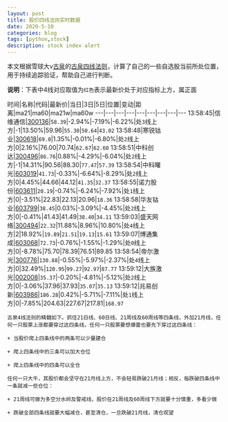 ```yaml
---
layout: post
title: 股价四线法则实时数据
date: 2020-5-10
categories: blog
tags: [python,stock]
description: stock index alert
---
```



本文根据雪球大v[古泉](https://xueqiu.com/u/7148646888)的[古泉四线法则](https://xueqiu.com/7148646888/130498192)，计算了自己的一些自选股当前所处位置，用于持续追踪验证，帮助自己进行判断。

**说明**：下表中4线对应取值为`红色`表示最新价处于对应指标上方，属正面

时间|名称|代码|最新价|当日|3日|5日|位置|变动|距离|ma21|ma60|ma21w|ma60w
---|---|---|---|---|---|---|---|---
13:58:45|信维通信|[300136](https://xueqiu.com/S/SZ300136)|`58.39`|-2.94%|-7.19%|-6.22%|处`3`线上方|-1|13.50%|59.96|`55.30`|`50.64`|`43.02`
13:58:48|寒锐钴业|[300618](https://xueqiu.com/S/SZ300618)|`69.0`|1.35%|-0.01%|-6.80%|处`2`线上方|0|2.16%|76.00|70.74|`62.67`|`62.60`
13:58:51|中科创达|[300496](https://xueqiu.com/S/SZ300496)|`86.76`|0.88%|-4.29%|-6.04%|处`2`线上方|-1|14.31%|90.56|88.30|`77.47`|`57.39`
13:58:54|中科曙光|[603019](https://xueqiu.com/S/SH603019)|`41.73`|-0.33%|-6.64%|-8.29%|处`2`线上方|0|4.45%|44.66|44.12|`41.35`|`32.37`
13:58:55|诺力股份|[603611](https://xueqiu.com/S/SH603611)|`20.19`|-0.74%|-6.24%|-7.92%|处`1`线上方|0|-3.51%|22.83|22.13|20.96|`18.36`
13:58:58|华友钴业|[603799](https://xueqiu.com/S/SH603799)|`38.45`|0.03%|-3.09%|-4.45%|处`2`线上方|0|-0.41%|41.43|41.49|`38.40`|`34.11`
13:59:03|盛天网络|[300494](https://xueqiu.com/S/SZ300494)|`22.32`|11.88%|8.96%|10.80%|处`4`线上方|2|18.92%|`19.89`|`21.51`|`19.13`|`15.61`
13:59:07|博通集成|[603068](https://xueqiu.com/S/SH603068)|`72.73`|-0.76%|-1.55%|-1.29%|处`0`线上方|0|-8.78%|75.70|78.39|76.51|89.85
13:58:54|帝尔激光|[300776](https://xueqiu.com/S/SZ300776)|`130.88`|-0.55%|-5.97%|-2.37%|处`4`线上方|0|32.49%|`120.95`|`99.27`|`92.97`|`87.77`
13:59:12|大族激光|[002008](https://xueqiu.com/S/SZ002008)|`35.37`|-0.20%|-4.81%|-5.12%|处`2`线上方|0|-3.06%|37.96|37.93|`35.07`|`35.13`
13:59:12|兆易创新|[603986](https://xueqiu.com/S/SH603986)|`186.28`|0.42%|-5.71%|-7.11%|处`1`线上方|0|-7.85%|204.63|227.67|217.81|`168.97`

```
古泉4线法则的精髓如下。抓住21日线、60日线、21周线及60周线等四条线，外加21月线，任何一只股票上涨都要穿过这四条线，任何一只股票要想爆雷也要先下穿过这四条线：

+ 当股价爬上四条线中的两条可以少量建仓

+ 爬上四条线中的三条可以加大仓位

+ 爬上四条线中的四条可以全仓

任何一只大牛，其股价都会坚守在21月线上方，不会轻易跌破21月线；相反，每跌破四条线中一条就减一些仓位：

+ 21周线可做为多空分水岭及警戒线，股价在21周线及60周线下方就要十分慎重，多看少做

+ 跌破全部四条线就要大幅减仓，甚至清仓，一旦跌破21月线，清仓观望
```